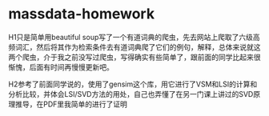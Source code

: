 # massdata-homework

H1只是简单用beautiful soup写了一个有道词典的爬虫，先去网站上爬取了六级高频词汇，然后将其作为检索条件去有道词典爬了它们的例句，解释，总体来说就这两个爬虫，介于我之前没写过爬虫，写得确实有些简单了，跟前面的同学比起来很惭愧，后面有时间再慢慢更新吧。

H2参考了前面同学说的，使用了gensim这个库，用它进行了VSM和LSI的计算和分析比较，并体会LSI/SVD方法的用处，自己也弄懂了在另一门课上讲过的SVD原理推导，在PDF里我简单的进行了证明
